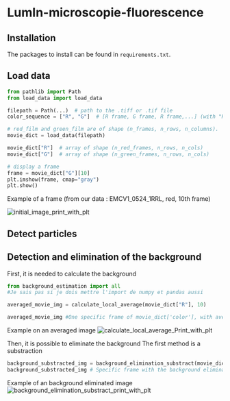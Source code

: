 # LumIn-microscopie-fluorescence 

## Installation

The packages to install can be found in `requirements.txt`.

## Load data

```python
from pathlib import Path
from load_data import load_data

filepath = Path(...)  # path to the .tiff or .tif file
color_sequence = ["R", "G"]  # [R frame, G frame, R frame,...] (with "R" for red and "G" for green)

# red_film and green_film are of shape (n_frames, n_rows, n_columns).
movie_dict = load_data(filepath)

movie_dict["R"]  # array of shape (n_red_frames, n_rows, n_cols)
movie_dict["G"]  # array of shape (n_green_frames, n_rows, n_cols)

# display a frame
frame = movie_dict["G"][10]
plt.imshow(frame, cmap="gray")
plt.show()
```
Example of a frame
(from our data : EMCV1_0524_1RRL, red, 10th frame)

![initial_image_print_with_plt](https://user-images.githubusercontent.com/113975558/201638553-98618c64-fb45-496e-ac58-5ae9aa413e7e.png)


## Detect particles

## Detection and elimination of the background

First, it is needed to calculate the background
```python
from background_estimation import all
#Je sais pas si je dois mettre l'import de numpy et pandas aussi

averaged_movie_img = calculate_local_average(movie_dict["R"], 10)

averaged_movie_img #One specific frame of movie_dict['color'], with averaged pixel value (here it is the frame 10 from the red movie)
```
Example on an averaged image
![calculate_local_average_Print_with_plt](https://user-images.githubusercontent.com/113975558/201638778-6a66a395-6484-4a4a-a1d6-a8d8faed9c18.png)

Then, it is possible to eliminate the background
The first method is a substraction
```python
background_substracted_img = background_elimination_substract(movie_dict["R"][10], averaged_movie_img)
background_substracted_img # Specific frame with the background elimination method applied to it(here : frame 10, red movie)
```
Example of an background eliminated image
![background_elimination_substract_print_with_plt](https://user-images.githubusercontent.com/113975558/201640395-a759ec38-6f9f-4eef-acff-f3c5cf299eed.png)
